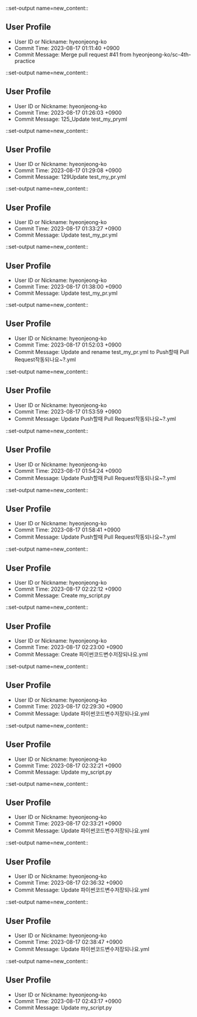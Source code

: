 

::set-output name=new_content::
## User Profile
- User ID or Nickname: hyeonjeong-ko
- Commit Time: 2023-08-17 01:11:40 +0900
- Commit Message: Merge pull request #41 from hyeonjeong-ko/sc-4th-practice



::set-output name=new_content::
## User Profile
- User ID or Nickname: hyeonjeong-ko
- Commit Time: 2023-08-17 01:26:03 +0900
- Commit Message: 125_Update test_my_pryml



::set-output name=new_content::
## User Profile
- User ID or Nickname: hyeonjeong-ko
- Commit Time: 2023-08-17 01:29:08 +0900
- Commit Message: 129Update test_my_pr.yml



::set-output name=new_content::
## User Profile
- User ID or Nickname: hyeonjeong-ko
- Commit Time: 2023-08-17 01:33:27 +0900
- Commit Message: Update test_my_pr.yml



::set-output name=new_content::
## User Profile
- User ID or Nickname: hyeonjeong-ko
- Commit Time: 2023-08-17 01:38:00 +0900
- Commit Message: Update test_my_pr.yml



::set-output name=new_content::
## User Profile
- User ID or Nickname: hyeonjeong-ko
- Commit Time: 2023-08-17 01:52:03 +0900
- Commit Message: Update and rename test_my_pr.yml to Push할때 Pull Request작동되나요~?.yml



::set-output name=new_content::
## User Profile
- User ID or Nickname: hyeonjeong-ko
- Commit Time: 2023-08-17 01:53:59 +0900
- Commit Message: Update Push할때 Pull Request작동되나요~?.yml



::set-output name=new_content::
## User Profile
- User ID or Nickname: hyeonjeong-ko
- Commit Time: 2023-08-17 01:54:24 +0900
- Commit Message: Update Push할때 Pull Request작동되나요~?.yml



::set-output name=new_content::
## User Profile
- User ID or Nickname: hyeonjeong-ko
- Commit Time: 2023-08-17 01:58:41 +0900
- Commit Message: Update Push할때 Pull Request작동되나요~?.yml



::set-output name=new_content::
## User Profile
- User ID or Nickname: hyeonjeong-ko
- Commit Time: 2023-08-17 02:22:12 +0900
- Commit Message: Create my_script.py



::set-output name=new_content::
## User Profile
- User ID or Nickname: hyeonjeong-ko
- Commit Time: 2023-08-17 02:23:00 +0900
- Commit Message: Create 파이썬코드변수저장되나요.yml



::set-output name=new_content::
## User Profile
- User ID or Nickname: hyeonjeong-ko
- Commit Time: 2023-08-17 02:29:30 +0900
- Commit Message: Update 파이썬코드변수저장되나요.yml



::set-output name=new_content::
## User Profile
- User ID or Nickname: hyeonjeong-ko
- Commit Time: 2023-08-17 02:32:21 +0900
- Commit Message: Update my_script.py



::set-output name=new_content::
## User Profile
- User ID or Nickname: hyeonjeong-ko
- Commit Time: 2023-08-17 02:33:21 +0900
- Commit Message: Update 파이썬코드변수저장되나요.yml



::set-output name=new_content::
## User Profile
- User ID or Nickname: hyeonjeong-ko
- Commit Time: 2023-08-17 02:36:32 +0900
- Commit Message: Update 파이썬코드변수저장되나요.yml



::set-output name=new_content::
## User Profile
- User ID or Nickname: hyeonjeong-ko
- Commit Time: 2023-08-17 02:38:47 +0900
- Commit Message: Update 파이썬코드변수저장되나요.yml



::set-output name=new_content::
## User Profile
- User ID or Nickname: hyeonjeong-ko
- Commit Time: 2023-08-17 02:43:17 +0900
- Commit Message: Update my_script.py



